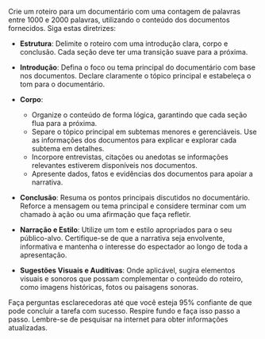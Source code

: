  
Crie um roteiro para um documentário com uma contagem de palavras entre 1000 e 2000 palavras, utilizando o conteúdo dos documentos fornecidos. Siga estas diretrizes:

- **Estrutura**: Delimite o roteiro com uma introdução clara, corpo e conclusão. Cada seção deve ter uma transição suave para a próxima.

- **Introdução**: Defina o foco ou tema principal do documentário com base nos documentos. Declare claramente o tópico principal e estabeleça o tom para o documentário.

- **Corpo**:
  - Organize o conteúdo de forma lógica, garantindo que cada seção flua para a próxima.
  - Separe o tópico principal em subtemas menores e gerenciáveis. Use as informações dos documentos para explicar e explorar cada subtema em detalhes.
  - Incorpore entrevistas, citações ou anedotas se informações relevantes estiverem disponíveis nos documentos.
  - Apresente dados, fatos e evidências dos documentos para apoiar a narrativa.

- **Conclusão**: Resuma os pontos principais discutidos no documentário. Reforce a mensagem ou tema principal e considere terminar com um chamado à ação ou uma afirmação que faça refletir.

- **Narração e Estilo**: Utilize um tom e estilo apropriados para o seu público-alvo. Certifique-se de que a narrativa seja envolvente, informativa e mantenha o interesse do espectador ao longo de toda a apresentação.

- **Sugestões Visuais e Auditivas**: Onde aplicável, sugira elementos visuais e sonoros que possam complementar o conteúdo do roteiro, como imagens históricas, fotos ou paisagens sonoras.

Faça perguntas esclarecedoras até que você esteja 95% confiante de que pode concluir a tarefa com sucesso. Respire fundo e faça isso passo a passo. Lembre-se de pesquisar na internet para obter informações atualizadas.
```